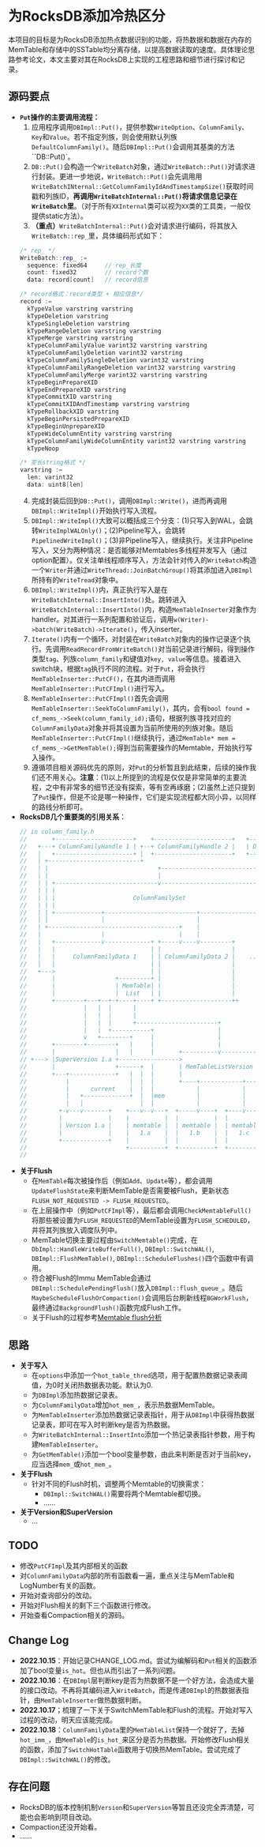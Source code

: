 # 为RocksDB添加冷热区分
本项目的目标是为RocksDB添加热点数据识别的功能，将热数据和数据在内存的MemTable和存储中的SSTable均分离存储，以提高数据读取的速度。具体理论思路参考论文，本文主要对其在RocksDB上实现的工程思路和细节进行探讨和记录。
<!-- 已经是第5天了，早该开始记录了，这几天源码和思路看了忘，忘了看，文件又多的要死，不停重复导致效率极低 -->

## 源码要点
- **`Put`操作的主要调用流程：**
  1. 应用程序调用`DBImpl::Put()`，提供参数`WriteOption`、`ColumnFamily`、`Key`和`Value`。若不指定列族，则会使用默认列族`DefaultColumnFamily()`。随后`DBImpl::Put()`会调用其基类的方法``DB::Put()`。
  2. `DB::Put()`会构造一个`WriteBatch`对象，通过`WriteBatch::Put()`对请求进行封装。更进一步地说，`WriteBatch::Put()`会先调用用`WriteBatchINternal::GetColumnFamilyIdAndTimestampSize()`获取时间戳和列族ID，**再调用`WriteBatchInternal::Put()`将请求信息记录在`WriteBatch`里**。（对于所有`XXInternal`类可以视为`XX`类的工具类，一般仅提供static方法）。
  3. **（重点）**`WriteBatchInternal::Put()`会对请求进行编码，将其放入`WriteBatch::rep_`里，具体编码形式如下：
    ``` C++
    /* rep_ */
    WriteBatch::rep_ :=
      sequence: fixed64     // rep_长度
      count: fixed32        // record个数
      data: record[count]   // record信息
    
    /* record格式：record类型 + 相应信息*/
    record := 
      kTypeValue varstring varstring
      kTypeDeletion varstring
      kTypeSingleDeletion varstring
      kTypeRangeDeletion varstring varstring
      kTypeMerge varstring varstring
      kTypeColumnFamilyValue varint32 varstring varstring
      kTypeColumnFamilyDeletion varint32 varstring
      kTypeColumnFamilySingleDeletion varint32 varstring
      kTypeColumnFamilyRangeDeletion varint32 varstring varstring
      kTypeColumnFamilyMerge varint32 varstring varstring
      kTypeBeginPrepareXID
      kTypeEndPrepareXID varstring
      kTypeCommitXID varstring
      kTypeCommitXIDAndTimestamp varstring varstring
      kTypeRollbackXID varstring
      kTypeBeginPersistedPrepareXID
      kTypeBeginUnprepareXID
      kTypeWideColumnEntity varstring varstring
      kTypeColumnFamilyWideColumnEntity varint32 varstring varstring
      kTypeNoop
    
    /* 变长string格式 */
    varstring :=
      len: varint32
      data: uint8[len]
    ```
  4. 完成封装后回到`DB::Put()`，调用`DBImpl::Write()`，进而再调用`DBImpl::WriteImpl()`开始执行写入流程。
  5. `DBImpl::WriteImpl()`大致可以概括成三个分支：(1)只写入到WAL，会跳转`WriteImplWALOnly()`；(2)Pipeline写入，会跳转`PipelinedWriteImpl()`；(3)非Pipeline写入，继续执行。关注非Pipeline写入，又分为两种情况：是否能够对Memtables多线程并发写入（通过option配置）。仅关注单线程顺序写入，方法会针对传入的`WriteBatch`构造一个`Writer`并通过`WriteThread::JoinBatchGroup()`将其添加进入`DBImpl`所持有的`WriteTread`对象中。
  6. `DBImpl::WriteImpl()`内，真正执行写入是在`WriteBatchInternal::InsertInto()`处。跳转进入`WriteBatchInternal::InsertInto()`内，构造`MemTableInserter`对象作为handler。对其进行一系列配置和验证后，调用`w(Writer)->batch(WriteBatch)->Iterate()`，传入inserter。
  7. `Iterate()`内有一个循环，对封装在`WriteBatch`对象内的操作记录逐个执行。先调用`ReadRecordFromWriteBatch()`对当前记录进行解码，得到操作类型`tag`、列族`column_family`和键值对`key, value`等信息。接着进入switch块，根据`tag`执行不同的流程。对于`Put`，将会执行`MemTableInserter::PutCF()`，在其内进而调用`MemTableInserter::PutCFImpl()`进行写入。
  8. `MemTableInserter::PutCFImpl()`首先会调用`MemTableInserter::SeekToColumnFamily()`，其内，会有`bool found = cf_mems_->Seek(column_family_id);`语句，根据列族寻找对应的`ColumnFamilyData`对象并将其设置为当前所使用的列族对象。随后`MemTableInserter::PutCFImpl()`继续执行，通过`MemTable* mem = cf_mems_->GetMemTable();`得到当前需要操作的Memtable，开始执行写入操作。
  9. 遵循项目相关源码优先的原则，对`Put`的分析暂且到此结束，后续的操作我们还不用关心。**注意**：(1)以上所提到的流程是仅仅是非常简单的主要流程，之中有非常多的细节还没有探索，等有空再琢磨；(2)虽然上述只提到了`Put`操作，但是不论是哪一种操作，它们是实现流程都大同小异，以同样的路线分析即可。
- **RocksDB几个重要类的引用关系**：
  ```C++
  // in column_family.h
  //       +----------------------+    +----------------------+   +--------+
  //   +---+ ColumnFamilyHandle 1 | +--+ ColumnFamilyHandle 2 |   | DBImpl |
  //   |   +----------------------+ |  +----------------------+   +----+---+
  //   | +--------------------------+                                  |
  //   | |                               +-----------------------------+
  //   | |                               |
  //   | | +-----------------------------v-------------------------------+
  //   | | |                                                             |
  //   | | |                      ColumnFamilySet                        |
  //   | | |                                                             |
  //   | | +-------------+--------------------------+----------------+---+
  //   | |               |                          |                |
  //   | +-------------------------------------+    |                |
  //   |                 |                     |    |                v
  //   |   +-------------v-------------+ +-----v----v---------+
  //   |   |                           | |                    |
  //   |   |     ColumnFamilyData 1    | | ColumnFamilyData 2 |    ......
  //   |   |                           | |                    |
  //   +--->                           | |                    |
  //       |                 +---------+ |                    |
  //       |                 | MemTable| |                    |
  //       |                 |  List   | |                    |
  //       +--------+---+--+-+----+----+ +--------------------++
  //                |   |  |      |
  //                |   |  |      |
  //                |   |  |      +-----------------------+
  //                |   |  +-----------+                  |
  //                v   +--------+     |                  |
  //       +--------+--------+   |     |                  |
  //       |                 |   |     |       +----------v----------+
  // +---> |SuperVersion 1.a +----------------->                     |
  //       |                 +------+  |       | MemTableListVersion |
  //       +---+-------------+   |  |  |       |                     |
  //           |                 |  |  |       +----+------------+---+
  //           |      current    |  |  |            |            |
  //           |   +-------------+  |  |mem         |            |
  //           |   |                |  |            |            |
  //         +-v---v-------+    +---v--v---+  +-----v----+  +----v-----+
  //         |             |    |          |  |          |  |          |
  //         | Version 1.a |    | memtable |  | memtable |  | memtable |
  //         |             |    |   1.a    |  |   1.b    |  |   1.c    |
  //         +-------------+    |          |  |          |  |          |
  //                            +----------+  +----------+  +----------+
  //
  ```
- **关于Flush**
  - 在`MemTable`每次被操作后（例如`Add`、`Update`等），都会调用`UpdateFlushState`来判断MemTable是否需要被Flush，更新状态`FLUSH_NOT_REQUESTED -> FLUSH_REQUESTED`。
  - 在上层操作中（例如`PutCFImpl`等），最后都会调用`CheckMemtableFull()`将那些被设置为`FLUSH_REQUESTED`的MemTable设置为`FLUSH_SCHEDULED`，并将其列族放入调度队列中。
  - MemTable切换主要过程由`SwitchMemtable()`完成，在`DbImpl::HandleWriteBufferFull()`, `DBImpl::SwitchWAL()`, `DBImpl::FlushMemTable()`, `DBImpl::ScheduleFlushes()`四个函数中有调用。
  - 符合被Flush的Immu MemTable会通过`DBImpl::SchedulePendingFlush()`放入`DBImpl::flush_queue_`。随后`MaybeScheduleFlushOrCompaction()`会调用后台刷新线程`BGWorkFlush`，最终通过`BackgroundFlush()`函数完成Flush工作。
  - 关于Flush的过程参考[Memtable flush分析](https://zhuanlan.zhihu.com/p/414145200)
## 思路
- **关于写入**
  - 在`options`中添加一个`hot_table_thred`选项，用于配置热数据记录表阈值，为0时关闭热数据表功能。默认为0.
  - 为`DBImpl`添加热数据记录表。
  - 为`ColumnFamilyData`增加`hot_mem_`，表示热数据MemTable。
  - 为`MemTableInserter`添加热数据记录表指针，用于从`DBImpl`中获得热数据记录表，即可在写入时判断key是否为热数据。
  - 为`WriteBatchInternal::InsertInto`添加一个热记录表指针参数，用于构建`MemTableInserter`。
  - 为`GetMemTable()`添加一个bool变量参数，由此来判断是否对于当前key，应当选择`mem_`或`hot_mem_`。
- **关于Flush**
  - 针对不同的Flush时机，调整两个Memtable的切换需求：
    - `DBImpl::SwitchWAL()`需要将两个Memtable都切换。
    - ......
- **关于Version和SuperVersion**
  - ...
## TODO
- 修改`PutCFImpl`及其内部相关的函数
- 对`ColumnFamilyData`内部的所有函数看一遍，重点关注与MemTable和LogNumber有关的函数。
- 开始对查询部分的改动。
- 开始对Flush相关的剩下三个函数进行修改。
- 开始查看Compaction相关的源码。
## Change Log
- **2022.10.15**：开始记录CHANGE_LOG.md。尝试为编解码和`Put`相关的函数添加了bool变量`is_hot`。但也从而引出了一系列问题。
- **2022.10.16**：在`DBImpl`层判断key是否为热数据不是一个好方法，会造成大量的接口改动。不再将其编码进入`WriteBatch`，而是传递`DBImpl`的热数据表指针，由`MemTableInserter`做热数据判断。
- **2022.10.17**；梳理了一下关于SwitchMemTable和Flush的流程。开始对写入过程的改动，明天应该能完成。
- **2022.10.18**：`ColumnFamilyData`里的`MemTableList`保持一个就好了，去掉`hot_imm_`，由`MemTable`的`is_hot_`来区分是否为热数据。开始修改Flush相关的函数，添加了`SwitchHotTable`函数用于切换热MemTable。尝试完成了`DBImpl::SwitchWAL()`的修改。
## 存在问题
- RocksDB的版本控制机制`Version`和`SuperVersion`等暂且还没完全弄清楚，可能也会影响到项目改动。
- Compaction还没开始看。
- ......